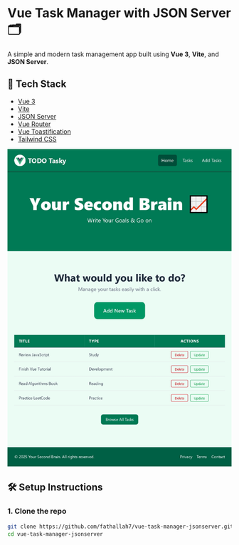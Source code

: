 # Vue Task Manager with JSON Server 🗂️

A simple and modern task management app built using **Vue 3**, **Vite**, and **JSON Server**.

## 🔧 Tech Stack

- [Vue 3](https://vuejs.org/) 
- [Vite](https://vitejs.dev/)
- [JSON Server](https://github.com/typicode/json-server) 
- [Vue Router](https://router.vuejs.org/)
- [Vue Toastification](https://vue-toastification.maronato.dev/)
- [Tailwind CSS](https://tailwindcss.com/)

![My Image](/src/assets/demo.jpg)


## 🛠️ Setup Instructions

### 1. Clone the repo

```bash
git clone https://github.com/fathallah7/vue-task-manager-jsonserver.git
cd vue-task-manager-jsonserver
